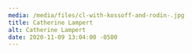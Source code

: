 ```yaml
---
media: /media/files/cl-with-kossoff-and-rodin-.jpg
title: Catherine Lampert
alt: Catherine Lampert
date: 2020-11-09 13:04:00 -0500
---
```

